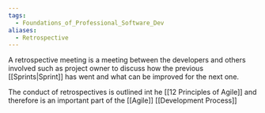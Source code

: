 ```yaml
---
tags:
  - Foundations_of_Professional_Software_Dev
aliases:
  - Retrospective
---
```

A retrospective meeting is a meeting between the developers and others involved such as project owner to discuss how the previous [[Sprints|Sprint]] has went and what can be improved for the next one.

The conduct of retrospectives is outlined int he [[12 Principles of Agile]] and therefore is an important part of the [[Agile]] [[Development Process]]